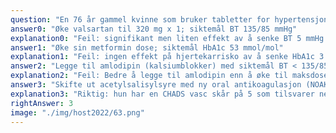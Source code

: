 ```yaml
---
question: "En 76 år gammel kvinne som bruker tabletter for hypertensjon og type 2 diabetes har vært innlagt for et akutt tilfelle av atrieflimmer som slo om til sinus i ambulansen inn til sykehuset. Hun har merket kortvarig hjertebank til og fra over flere år, men aldri mer enn 10-15 minutters varighet. Hun bruker fra før metformin (antidiabetikum) 1000 mg x 2, valsartan (angiotensin II hemmer) 160 mg x 1 og acetylsalicylsyre (platehemmer) 75 mg x 1. Hennes HbA1c er 56 mmol/mol og blodtrykket 140/78 mmHg. Hvilken viktigste endring bør gjøres med hennes medikasjon for å senke hennes hjertekarisiko?"
answer0: "Øke valsartan til 320 mg x 1; siktemål BT 135/85 mmHg"
explanation0: "Feil: signifikant men liten effekt av å senke BT 5 mmHg."
answer1: "Øke sin metformin dose; siktemål HbA1c 53 mmol/mol"
explanation1: "Feil: ingen effekt på hjertekarrisko av å senke HbA1c 3 mmol/mol."
answer2: "Legge til amlodipin (kalsiumblokker) med siktemål BT < 135/85 mmHg"
explanation2: "Feil: Bedre å legge til amlodipin enn å øke til maksdose av valsartan, men tross signifikant effekt av å senke BT 5 mmHg er effekten liten."
answer3: "Skifte ut acetylsalisylsyre med ny oral antikoagulasjon (NOAK)"
explanation3: "Riktig: hun har en CHADS vasc skår på 5 som tilsvarer nesten 10% risiko for embolisk hjerneslag i året. NOAK vil redusere denne risikoen med > 50%."
rightAnswer: 3
image: "./img/host2022/63.png"
---
```

